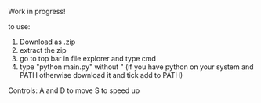 Work in progress!

to use:
1. Download as .zip
2. extract the zip
3. go to top bar in file explorer and type cmd
4. type "python main.py" without " (if you have python on your system and PATH otherwise download it and tick add to PATH)

Controls:
A and D to move
S to speed up
